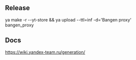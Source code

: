 ## Release
ya make -r --yt-store && ya upload --ttl=inf -d='Bangen proxy'  bangen_proxy

## Docs
https://wiki.yandex-team.ru/generation/
